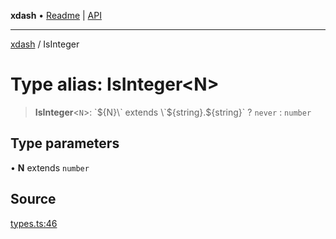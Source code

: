 **xdash** • [Readme](../README.md) \| [API](../globals.md)

***

[xdash](../README.md) / IsInteger

# Type alias: IsInteger\<N\>

> **IsInteger**\<`N`\>: \`${N}\` extends \`${string}.${string}\` ? `never` : `number`

## Type parameters

• **N** extends `number`

## Source

[types.ts:46](https://github.com/shtse8/xdash/blob/55c7e43/src/types.ts#L46)
